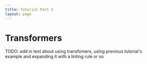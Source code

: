 ```yaml
---
title: Tutorial Part 2
layout: page
---
```


# Transformers

TODO: add in text about using transfomers, using previous tutorial's example and expanding it with a linting rule or so

